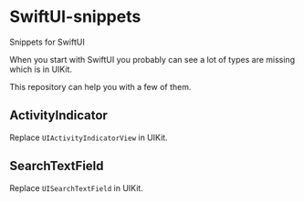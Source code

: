 # SwiftUI-snippets
Snippets for SwiftUI

When you start with SwiftUI you probably can see a lot of types are missing which is in UIKit.

This repository can help you with a few of them.

## ActivityIndicator

Replace `UIActivityIndicatorView` in UIKit.

## SearchTextField

Replace `UISearchTextField` in UIKit.